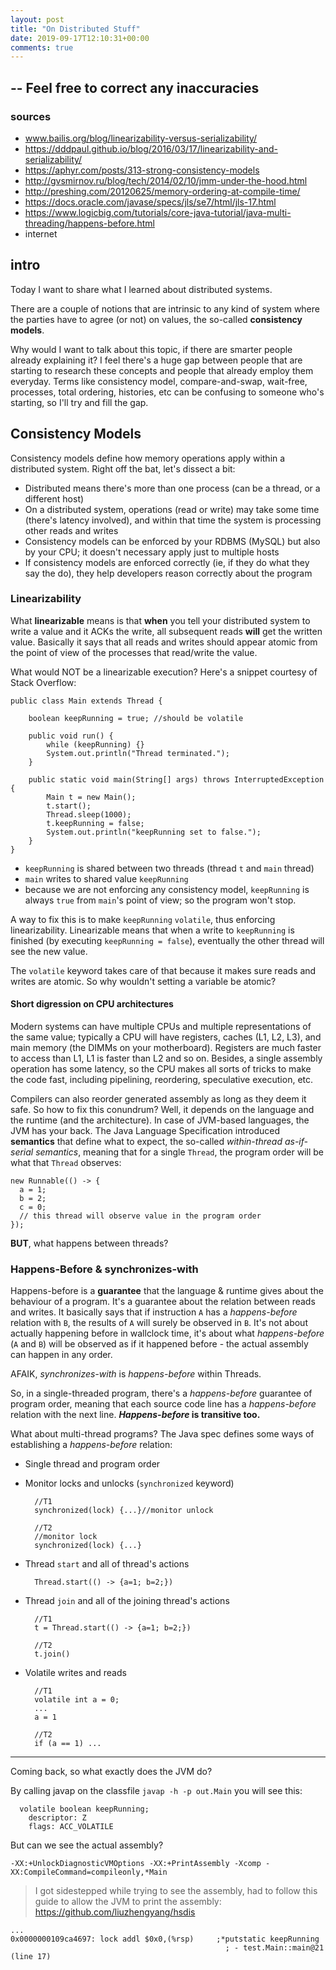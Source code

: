 ```yaml
---
layout: post
title: "On Distributed Stuff"
date: 2019-09-17T12:10:31+00:00
comments: true
---
```


--
Feel free to correct any inaccuracies
--

### sources

 * www.bailis.org/blog/linearizability-versus-serializability/
 * https://dddpaul.github.io/blog/2016/03/17/linearizability-and-serializability/
 * https://aphyr.com/posts/313-strong-consistency-models
 * http://gvsmirnov.ru/blog/tech/2014/02/10/jmm-under-the-hood.html
 * http://preshing.com/20120625/memory-ordering-at-compile-time/
 * https://docs.oracle.com/javase/specs/jls/se7/html/jls-17.html
 * https://www.logicbig.com/tutorials/core-java-tutorial/java-multi-threading/happens-before.html
 * internet


## intro

Today I want to share what I learned about distributed systems.

There are a couple of notions that are intrinsic to any kind of system where the parties have to agree (or not) on values, the so-called **consistency models**.

Why would I want to talk about this topic, if there are smarter people already explaining it? I feel there's a huge gap between people that are starting to research these concepts and people that already employ them everyday. Terms like consistency model, compare-and-swap, wait-free, processes, total ordering, histories, etc can be confusing to someone who's starting, so I'll try and fill the gap.

## Consistency Models

Consistency models define how memory operations apply within a distributed system. Right off the bat, let's dissect a bit:

* Distributed means there's more than one process (can be a thread, or a different host)
* On a distributed system, operations (read or write) may take some time (there's latency involved), and within that time the system is processing other reads and writes
* Consistency models can be enforced by your RDBMS (MySQL) but also by your CPU; it doesn't necessary apply just to multiple hosts
* If consistency models are enforced correctly (ie, if they do what they say the do), they help developers reason correctly about the program

### Linearizability

What **linearizable** means is that **when** you tell your distributed system to write a value and it ACKs the write, all subsequent reads **will** get the written value. Basically it says that all reads and writes should appear atomic from the point of view of the processes that read/write the value.

What would NOT be a linearizable execution? Here's a snippet courtesy of Stack Overflow:

```
public class Main extends Thread {

    boolean keepRunning = true; //should be volatile

    public void run() {
        while (keepRunning) {}
        System.out.println("Thread terminated.");
    }

    public static void main(String[] args) throws InterruptedException {
        Main t = new Main();
        t.start();
        Thread.sleep(1000);
        t.keepRunning = false;
        System.out.println("keepRunning set to false.");
    }
}
```


* `keepRunning` is shared between two threads (thread `t` and `main` thread)
* `main` writes to shared value `keepRunning`
* because we are not enforcing any consistency model, `keepRunning` is always `true` from `main`'s point of view; so the program won't stop.

A way to fix this is to make `keepRunning` `volatile`, thus enforcing linearizability. Linearizable means that when a write to `keepRunning` is finished (by executing `keepRunning = false`), eventually the other thread will see the new value.

The `volatile` keyword takes care of that because it makes sure reads and writes are atomic. So why wouldn't setting a variable be atomic? 

#### Short digression on CPU architectures

Modern systems can have multiple CPUs and multiple representations of the same value; typically a CPU will have registers, caches (L1, L2, L3), and main memory (the DIMMs on your motherboard). Registers are much faster to access than L1, L1 is faster than L2 and so on. Besides, a single assembly operation has some latency, so the CPU makes all sorts of tricks to make the code fast, including pipelining, reordering, speculative execution, etc.

Compilers can also reorder generated assembly as long as they deem it safe.
So how to fix this conundrum? Well, it depends on the language and the runtime (and the architecture). In case of JVM-based languages, the JVM has your back. The Java Language Specification introduced **semantics** that define what to expect, the so-called *within-thread as-if-serial semantics*, meaning that for a single `Thread`, the program order will be what that `Thread` observes:

```
new Runnable(() -> {
  a = 1;
  b = 2;
  c = 0;
  // this thread will observe value in the program order
});
```

**BUT**, what happens between threads?

### Happens-Before & synchronizes-with

Happens-before is a **guarantee** that the language & runtime gives about the behaviour of a program. It's a guarantee about the relation between reads and writes. It basically says that if instruction `A` has a *happens-before* relation with `B`, the results of `A` will surely be observed in `B`. It's not about actually happening before in wallclock time, it's about what *happens-before* (`A` and `B`) will be observed as if it happened before  - the actual assembly can happen in any order.

AFAIK, *synchronizes-with* is *happens-before* within Threads.

So, in a single-threaded program, there's a *happens-before* guarantee of program order, meaning that each source code line has a *happens-before* relation with the next line. <b>*Happens-before* is transitive too.</b>

What about multi-thread programs? The Java spec defines some ways of establishing a *happens-before* relation:

* Single thread and program order
* Monitor locks and unlocks (`synchronized` keyword)

		//T1
		synchronized(lock) {...}//monitor unlock
		
		//T2
		//monitor lock
		synchronized(lock) {...}

* Thread `start` and all of thread's actions

		Thread.start(() -> {a=1; b=2;})
		
* Thread `join` and all of the joining thread's actions

		//T1
		t = Thread.start(() -> {a=1; b=2;})
		
		//T2
		t.join()

* Volatile writes and reads

		//T1
		volatile int a = 0;
		...
		a = 1
		
		//T2
		if (a == 1) ...
		

----

Coming back, so what exactly does the JVM do?

By calling javap on the classfile `javap -h -p out.Main` you will see this: 

```
  volatile boolean keepRunning;
    descriptor: Z
    flags: ACC_VOLATILE
```

But can we see the actual assembly?

`-XX:+UnlockDiagnosticVMOptions -XX:+PrintAssembly -Xcomp -XX:CompileCommand=compileonly,*Main`

> I got sidestepped while trying to see the assembly, had to follow this guide to allow the JVM to print the assembly: https://github.com/liuzhengyang/hsdis

```
...
0x0000000109ca4697: lock addl $0x0,(%rsp)     ;*putstatic keepRunning
                                                ; - test.Main::main@21 (line 17)
```

